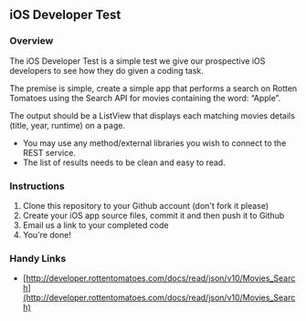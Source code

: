 ## iOS Developer Test

### Overview

The iOS Developer Test is a simple test we give our prospective iOS developers to see how they do given a coding task.

The premise is simple, create a simple app that performs a search on Rotten Tomatoes using the Search API for movies containing the word: “Apple”.

The output should be a ListView that displays each matching movies details (title, year, runtime) on a page.

* You may use any method/external libraries you wish to connect to the REST service.
* The list of results needs to be clean and easy to read.

### Instructions

1. Clone this repository to your Github account (don't fork it please)
2. Create your iOS app source files, commit it and then push it to Github
3. Email us a link to your completed code
4. You're done!

### Handy Links

* [http://developer.rottentomatoes.com/docs/read/json/v10/Movies_Search](http://developer.rottentomatoes.com/docs/read/json/v10/Movies_Search)
